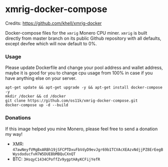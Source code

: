xmrig-docker-compose
============

Credits:
https://github.com/khell/xmrig-docker

Docker-compose files for the `xmrig` Monero CPU miner. `xmrig` is built directly from master branch on its public Github repository with all defaults, except devfee which will now default to 0%.

### Usage
Please update Dockerfile and change your pool address and wallet address, maybe it is good for you to change cpu usage from 100% in case if you have anything else on your server.

```
apt-get update && apt-get upgrade -y && apt-get install docker-compose -y
mkdir /docker && cd /docker
git clone https://github.com/os11k/xmrig-docker-compose.git
docker-compose up -d --build
```

### Donations
If this image helped you mine Monero, please feel free to send a donation my way!

* XMR: `47awNeyfVMgBxARBh19jSFCPTDxuFbVdyD9evJgr69b1TCVAcXEAzvNdjjPZ8ErEegBWysdoducfvH7W5DUEBbMBQuCXnQT`
* BTC: `3HsqyC1434CPoffZv9ygptHAyKCFijYefR`
